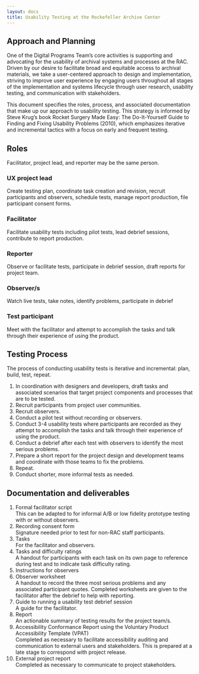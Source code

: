 ```yaml
---
layout: docs
title: Usability Testing at the Rockefeller Archive Center
---
```


## Approach and Planning 
One of the Digital Programs Team’s core activities is supporting and advocating for the usability of archival systems and processes at the RAC. Driven by our desire to facilitate broad and equitable access to archival materials, we take a user-centered approach to design and implementation, striving to improve user experience by engaging users throughout all stages of the implementation and systems lifecycle through user research, usability testing, and communication with stakeholders.

This document specifies the roles, process, and associated documentation that make up our approach to usability testing. This strategy is informed by Steve Krug’s book Rocket Surgery Made Easy: The Do-It-Yourself Guide to Finding and Fixing Usability Problems (2010), which emphasizes iterative and incremental tactics with a focus on early and frequent testing.

## Roles
Facilitator, project lead, and reporter may be the same person.

### UX project lead 
Create testing plan, coordinate task creation and revision, recruit participants and observers, schedule tests, manage report production, file participant consent forms. 

### Facilitator
Facilitate usability tests including pilot tests, lead debrief sessions, contribute to report production.

### Reporter
Observe or facilitate tests, participate in debrief session, draft reports for project team.

### Observer/s 
Watch live tests, take notes, identify problems, participate in debrief

### Test participant
Meet with the facilitator and attempt to accomplish the tasks and talk through their experience of using the product.

## Testing Process
The process of conducting usability tests is iterative and incremental: plan, build, test, repeat.

1. In coordination with designers and developers, draft tasks and associated scenarios that target project components and processes that are to be tested.
2. Recruit participants from project user communities.
3. Recruit observers.
4. Conduct a pilot test without recording or observers.
5. Conduct 3-4 usability tests where participants are recorded as they attempt to accomplish the tasks and talk through their experience of using the product.
6. Conduct a debrief after each test with observers to identify the most serious problems.
7. Prepare a short report for the project design and development teams and coordinate with those teams to fix the problems.
8. Repeat.
9. Conduct shorter, more informal tests as needed.

## Documentation and deliverables
1. Formal facilitator script  
This can be adapted to for informal A/B or low fidelity prototype testing with or without observers.
2. Recording consent form  
Signature needed prior to test for non-RAC staff participants.
3. Tasks  
For the facilitator and observers.
4. Tasks and difficulty ratings  
A handout for participants with each task on its own page to reference during test and to indicate task difficulty rating.
5. Instructions for observers
6. Observer worksheet  
A handout to record the three most serious problems and any associated participant quotes. Completed worksheets are given to the facilitator after the debrief to help with reporting.
7. Guide to running a usability test debrief session  
A guide for the facilitator.
8. Report  
An actionable summary of testing results for the project team/s.
9. Accessibility Conformance Report using the Voluntary Product Accessibility Template (VPAT)  
Completed as necessary to facilitate accessibility auditing and communication to external users and stakeholders. This is prepared at a late stage to correspond with project release. 
10. External project report  
Completed as necessary to communicate to project stakeholders.


